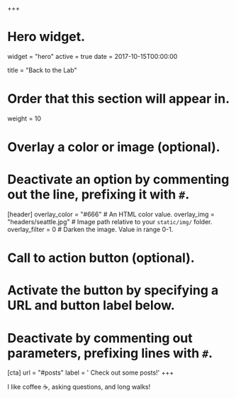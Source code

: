 +++
# Hero widget.
widget = "hero"
active = true
date = 2017-10-15T00:00:00

title = "Back to the Lab"

# Order that this section will appear in.
weight = 10

# Overlay a color or image (optional).
#   Deactivate an option by commenting out the line, prefixing it with `#`.
[header]
  overlay_color = "#666"  # An HTML color value.
  overlay_img = "headers/seattle.jpg"  # Image path relative to your `static/img/` folder.
  overlay_filter = 0  # Darken the image. Value in range 0-1.

# Call to action button (optional).
#   Activate the button by specifying a URL and button label below.
#   Deactivate by commenting out parameters, prefixing lines with `#`.
[cta]
  url = "#posts"
  label = '<i class="fas fa-chart-line"></i> Check out some posts!'
+++

I like coffee :coffee:, asking questions, and long walks!
